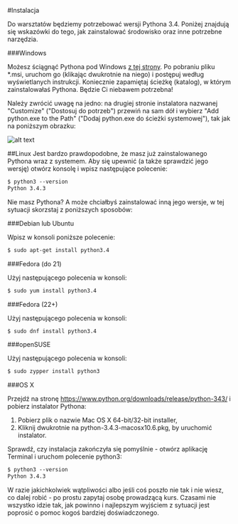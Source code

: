 #Instalacja

Do warsztatów będziemy potrzebować wersji Pythona 3.4. Poniżej znajdują się wskazówki do tego, jak zainstalować środowisko oraz inne potrzebne narzędzia.

###Windows

Możesz ściągnąć Pythona pod Windows [z tej strony](https://www.python.org/downloads/ ). Po pobraniu pliku *.msi, uruchom go (klikając dwukrotnie na niego) i postępuj według wyświetlanych instrukcji. Koniecznie zapamiętaj ścieżkę (katalog), w którym zainstalowałaś Pythona. Będzie Ci niebawem potrzebna!

Należy zwrócić uwagę na jedno: na drugiej stronie instalatora nazwanej "Customize" ("Dostosuj do potrzeb") przewiń na sam dół i wybierz "Add python.exe to the Path" ("Dodaj python.exe do ścieżki systemowej"), tak jak na poniższym obrazku:

![alt text][logo]

[logo]: https://github.com/plpug/Microbit/blob/master/0/img/1.png "zrzut ekranu"

##Linux
Jest bardzo prawdopodobne, że masz już zainstalowanego Pythona wraz z systemem. Aby się upewnić (a także sprawdzić jego wersję) otwórz konsolę i wpisz następujące polecenie:
```markdown
$ python3 --version
Python 3.4.3
```
Nie masz Pythona? A może chciałbyś zainstalować inną jego wersje, w tej sytuacji skorzstaj z poniższych sposobów:

###Debian lub Ubuntu

Wpisz w konsoli poniższe polecenie:
```markdown
$ sudo apt-get install python3.4
```

###Fedora (do 21)

Użyj następującego polecenia w konsoli:
```markdown
$ sudo yum install python3.4
```
###Fedora (22+)

Użyj następującego polecenia w konsoli:
```markdown
$ sudo dnf install python3.4
```
###openSUSE

Użyj następującego polecenia w konsoli:
```markdown
$ sudo zypper install python3
```
###OS X

Przejdź na stronę https://www.python.org/downloads/release/python-343/ i pobierz instalator Pythona:

1. Pobierz plik o nazwie Mac OS X 64-bit/32-bit installer,
2. Kliknij dwukrotnie na python-3.4.3-macosx10.6.pkg, by uruchomić instalator.

Sprawdź, czy instalacja zakończyła się pomyślnie - otwórz aplikację Terminal i uruchom polecenie python3:
```markdown
$ python3 --version
Python 3.4.3
```
W razie jakichkolwiek wątpliwości albo jeśli coś poszło nie tak i nie wiesz, co dalej robić - po prostu zapytaj osobę prowadzącą kurs. Czasami nie wszystko idzie tak, jak powinno i najlepszym wyjściem z sytuacji jest poprosić o pomoc kogoś bardziej doświadczonego.
